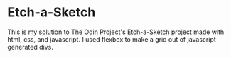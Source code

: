 # Etch-a-Sketch

This is my solution to The Odin Project's Etch-a-Sketch project made with html, css, and javascript. I used flexbox to make a grid out of javascript generated divs.
